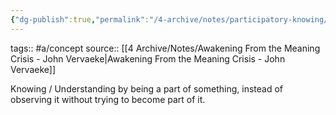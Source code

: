 ```yaml
---
{"dg-publish":true,"permalink":"/4-archive/notes/participatory-knowing/"}
---
```


tags:: #a/concept 
source:: [[4 Archive/Notes/Awakening From the Meaning Crisis - John Vervaeke\|Awakening From the Meaning Crisis - John Vervaeke]]

Knowing / Understanding by being a part of something, instead of observing it without trying to become part of it.